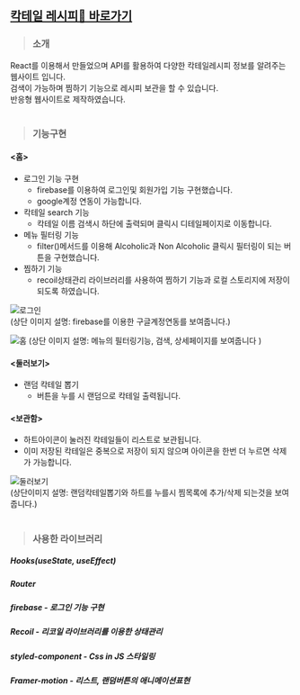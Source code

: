 ## [칵테일 레시피🍹 바로가기](https://yoonzet.github.io/cocktailRecipe/)

> ### 소개
React를 이용해서 만들었으며 API를 활용하여 다양한 칵테일레시피 정보를 알려주는 웹사이트 입니다.  
검색이 가능하며 찜하기 기능으로 레시피 보관을 할 수 있습니다.  
반응형 웹사이트로 제작하였습니다.  

#

> ### 기능구현

#### <홈>
- 로그인 기능 구현
  - firebase를 이용하여 로그인및 회원가입 기능 구현했습니다.
  - google계정 연동이 가능합니다.
- 칵테일 search 기능
  - 칵테일 이름 검색시 하단에 출력되며 클릭시 디테일페이지로 이동합니다.
- 메뉴 필터링 기능
  - filter()메서드를 이용해 Alcoholic과 Non Alcoholic 클릭시 필터링이 되는 버튼을 구현했습니다.
- 찜하기 기능
  - recoil상태관리 라이브러리를 사용하여 찜하기 기능과 로컬 스토리지에 저장이 되도록 하였습니다.
    
![로그인](https://user-images.githubusercontent.com/90804990/167276892-311ea4c3-7746-47db-b573-b6fc95e1d0e5.gif)  
(상단 이미지 설명: firebase를 이용한 구글계정연동를 보여줍니다.)  

![홈](https://user-images.githubusercontent.com/90804990/167276888-cf02b077-d650-408c-b4ee-2a4aa27ed2c7.gif)
(상단 이미지 설명: 메뉴의 필터링기능, 검색, 상세페이지를 보여줍니다 )






#### <둘러보기>
- 랜덤 칵테일 뽑기
  - 버튼을 누를 시 랜덤으로 칵테일 출력됩니다.

#### <보관함>

- 하트아이콘이 눌러진 칵테일들이 리스트로 보관됩니다.
- 이미 저장된 칵테일은 중복으로 저장이 되지 않으며 아이콘을 한번 더 누르면 삭제가 가능합니다.
  
![둘러보기](https://user-images.githubusercontent.com/90804990/167276895-4e8e82c1-fb11-4f74-8773-d71638cb6350.gif)  
(상단이미지 설명: 랜덤칵테일뽑기와 하트를 누를시 찜목록에 추가/삭제 되는것을 보여줍니다.)

#

> ### 사용한 라이브러리

##### Hooks(useState, useEffect)

##### Router

##### firebase - 로그인 기능 구현

##### Recoil - 리코일 라이브러리를 이용한 상태관리

##### styled-component - Css in JS 스타일링

##### Framer-motion - 리스트, 랜덤버튼의 애니메이션표현
